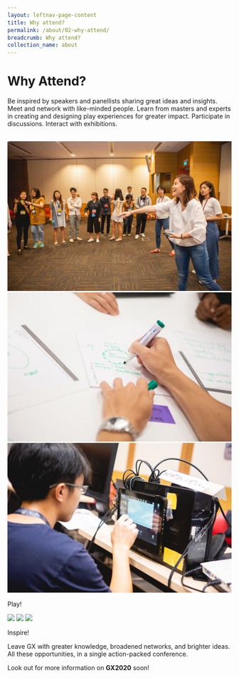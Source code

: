 ```yaml
---
layout: leftnav-page-content
title: Why attend?
permalink: /about/02-why-attend/
breadcrumb: Why attend?
collection_name: about
---
```

# Why Attend?

Be inspired by speakers and panellists sharing great ideas and insights. Meet and network with like-minded people. Learn from masters and experts in creating and designing play experiences for greater impact. Participate in discussions. Interact with exhibitions.

<br>
<div class="category-stacked-area">
<div class="photo-stacked-wrap">
  <div class="photos">
    <img class="photo-lv-1" src="/images/GX2018_gallery/images/RJ1_7263.jpg">
    <img class="photo-lv-2" src="/images/GX2018_gallery/images/RJ1_7458.jpg">
    <img class="photo-lv-3" src="/images/GX2018_gallery/images/RJ1_7742.jpg">
  </div>
  <p>Play!</p>
  <a class="cover" href="/gx2018/"></a>
</div>
  
  <div class="photo-stacked-wrap">
  <div class="photos">
    <img class="photo-lv-1" src="http://img.youtube.com/vi/LKg06JA8S8Q/0.jpg">
    <img class="photo-lv-2" src="http://img.youtube.com/vi/6uRXxBXNgQ0/0.jpg">
    <img class="photo-lv-3" src="http://img.youtube.com/vi/jrFIoA8_LRo/0.jpg">
  </div>
  <p>Inspire!</p>
  <a class="cover" href="/gx2018videos/"></a>
</div>
</div>
Leave GX with greater knowledge, broadened networks, and brighter ideas. All these opportunities, in a single action-packed conference.

Look out for more information on **GX2020** soon!
